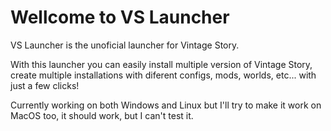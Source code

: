<h1>Wellcome to VS Launcher</h1>
<p>VS Launcher is the unoficial launcher for Vintage Story.</p>
<p>With this launcher you can easily install multiple version of Vintage Story, create multiple installations with diferent configs, mods, worlds, etc... with just a few clicks!</p>
<p>Currently working on both Windows and Linux but I'll try to make it work on MacOS too, it should work, but I can't test it.</p>
